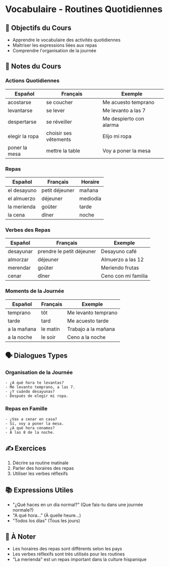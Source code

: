 # Vocabulaire - Routines Quotidiennes

## 🎯 Objectifs du Cours
- Apprendre le vocabulaire des activités quotidiennes
- Maîtriser les expressions liées aux repas
- Comprendre l'organisation de la journée

## 📝 Notes du Cours

### Actions Quotidiennes
| Español | Français | Exemple |
|---------|----------|----------|
| acostarse | se coucher | Me acuesto temprano |
| levantarse | se lever | Me levanto a las 7 |
| despertarse | se réveiller | Me despierto con alarma |
| elegir la ropa | choisir ses vêtements | Elijo mi ropa |
| poner la mesa | mettre la table | Voy a poner la mesa |

### Repas
| Español | Français | Horaire |
|---------|----------|----------|
| el desayuno | petit déjeuner | mañana |
| el almuerzo | déjeuner | mediodía |
| la merienda | goûter | tarde |
| la cena | dîner | noche |

### Verbes des Repas
| Español | Français | Exemple |
|---------|----------|----------|
| desayunar | prendre le petit déjeuner | Desayuno café |
| almorzar | déjeuner | Almuerzo a las 12 |
| merendar | goûter | Meriendo frutas |
| cenar | dîner | Ceno con mi familia |

### Moments de la Journée
| Español | Français | Exemple |
|---------|----------|----------|
| temprano | tôt | Me levanto temprano |
| tarde | tard | Me acuesto tarde |
| a la mañana | le matin | Trabajo a la mañana |
| a la noche | le soir | Ceno a la noche |

## 🗣️ Dialogues Types

### Organisation de la Journée
```español
- ¿A qué hora te levantas?
- Me levanto temprano, a las 7.
- ¿Y cuándo desayunas?
- Después de elegir mi ropa.
```

### Repas en Famille
```español
- ¿Vas a cenar en casa?
- Sí, voy a poner la mesa.
- ¿A qué hora cenamos?
- A las 8 de la noche.
```

## ✍️ Exercices
1. Décrire sa routine matinale
2. Parler des horaires des repas
3. Utiliser les verbes réflexifs

## 📚 Expressions Utiles
- "¿Qué haces en un día normal?" (Que fais-tu dans une journée normale?)
- "A qué hora..." (À quelle heure...)
- "Todos los días" (Tous les jours)

## 📌 À Noter
- Les horaires des repas sont différents selon les pays
- Les verbes réflexifs sont très utilisés pour les routines
- "La merienda" est un repas important dans la culture hispanique
